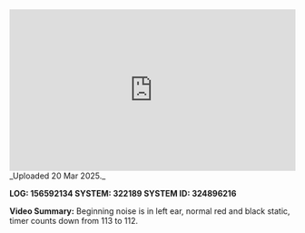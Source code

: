 
<iframe 
  src="https://drive.google.com/file/d/1goVXlPhrN_8WTD-Rwjnf4at44ULwNDbU/preview"  
  style="width:100%; aspect-ratio:16/9; border:0;"
  allowfullscreen>
</iframe>
_Uploaded 20 Mar 2025._

**LOG: 156592134
SYSTEM: 322189
SYSTEM ID: 324896216**

**Video Summary:** Beginning noise is in left ear, normal red and black static, timer counts down from 113 to 112.